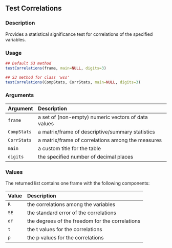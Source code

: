 ## Test Correlations

### Description

Provides a statistical significance test for correlations of the specified variables.

### Usage

```r
## Default S3 method
testCorrelations(frame, main=NULL, digits=3)

## S3 method for class 'wss'
testCorrelations(CompStats, CorrStats, main=NULL, digits=3)
```

### Arguments

Argument | Description
:-- | :--
```frame``` | a set of (non-empty) numeric vectors of data values
```CompStats``` | a matrix/frame of descriptive/summary statistics
```CorrStats``` | a matrix/frame of correlations among the measures
```main``` | a custom title for the table
```digits``` | the specified number of decimal places

### Values

The returned list contains one frame with the following components:

Value | Description
:-- | :--
```R``` | the correlations among the variables
```SE``` | the standard error of the correlations
```df``` | the degrees of the freedom for the correlations
```t``` | the t values for the correlations
```p``` | the p values for the correlations
